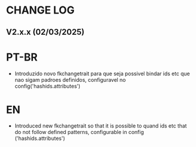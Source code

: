 CHANGE LOG
==========


## V2.x.x (02/03/2025)

# PT-BR
* Introduzido novo fkchangetrait para que seja possivel bindar ids etc que nao sigam padroes definidos, configuravel no config('hashids.attributes')

# EN
* Introduced new fkchangetrait so that it is possible to quand ids etc that do not follow defined patterns, configurable in config ('hashids.attributes')
